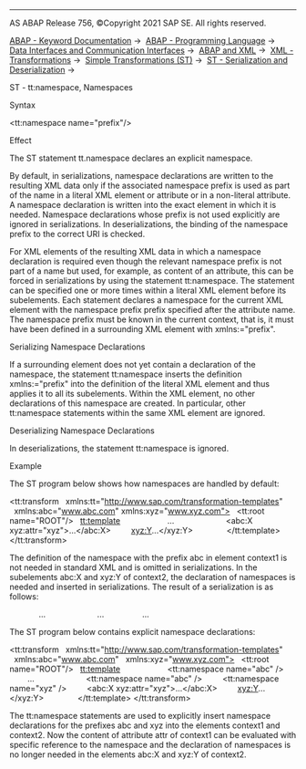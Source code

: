   

* * *

AS ABAP Release 756, ©Copyright 2021 SAP SE. All rights reserved.

[ABAP - Keyword Documentation](javascript:call_link\('abenabap.htm'\)) →  [ABAP - Programming Language](javascript:call_link\('abenabap_reference.htm'\)) →  [Data Interfaces and Communication Interfaces](javascript:call_link\('abenabap_data_communication.htm'\)) →  [ABAP and XML](javascript:call_link\('abenabap_xml.htm'\)) →  [XML - Transformations](javascript:call_link\('abenabap_xml_trafos.htm'\)) →  [Simple Transformations (ST)](javascript:call_link\('abenabap_st.htm'\)) →  [ST - Serialization and Deserialization](javascript:call_link\('abenst_serial_deserial.htm'\)) → 

ST - tt:namespace, Namespaces

Syntax

<tt:namespace name="prefix"/>

Effect

The ST statement tt.namespace declares an explicit namespace.

By default, in serializations, namespace declarations are written to the resulting XML data only if the associated namespace prefix is used as part of the name in a literal XML element or attribute or in a non-literal attribute. A namespace declaration is written into the exact element in which it is needed. Namespace declarations whose prefix is not used explicitly are ignored in serializations. In deserializations, the binding of the namespace prefix to the correct URI is checked.

For XML elements of the resulting XML data in which a namespace declaration is required even though the relevant namespace prefix is not part of a name but used, for example, as content of an attribute, this can be forced in serializations by using the statement tt:namespace. The statement can be specified one or more times within a literal XML element before its subelements. Each statement declares a namespace for the current XML element with the namespace prefix prefix specified after the attribute name. The namespace prefix must be known in the current context, that is, it must have been defined in a surrounding XML element with xmlns:="prefix".

Serializing Namespace Declarations

If a surrounding element does not yet contain a declaration of the namespace, the statement tt:namespace inserts the definition xmlns:="prefix" into the definition of the literal XML element and thus applies it to all its subelements. Within the XML element, no other declarations of this namespace are created. In particular, other tt:namespace statements within the same XML element are ignored.

Deserializing Namespace Declarations

In deserializations, the statement tt:namespace is ignored.

Example

The ST program below shows how namespaces are handled by default:

<tt:transform
  xmlns:tt="http://www.sap.com/transformation-templates"
  xmlns:abc="www.abc.com" xmlns:xyz="www.xyz.com">
  <tt:root name="ROOT"/>
  <tt:template>
    <X0>
      <context1 xmlns:abc="www.abc.com" attr="abc:uvw">
        <X>...</X>
      </context1>
      <context2>
        <abc:X xyz:attr="xyz">...</abc:X>
        <xyz:Y>...</xyz:Y>
      </context2>
    </X0>
  </tt:template>
</tt:transform>

The definition of the namespace with the prefix abc in element context1 is not needed in standard XML and is omitted in serializations. In the subelements abc:X and xyz:Y of context2, the declaration of namespaces is needed and inserted in serializations. The result of a serialization is as follows:

<X0>
  <context1 attr="abc:uvw">
    <X>
     ...
    </X>
  </context1>
  <context2>
    <abc:X
      xmlns:abc="www.abc.com"
      xmlns:xyz="www.xyz.com" xyz:attr="xyz">
      ...
    </abc:X>
    <xyz:Y xmlns:xyz="www.xyz.com">
      ...
    </xyz:Y>
  </context2>
</X0>

The ST program below contains explicit namespace declarations:

<tt:transform
  xmlns:tt="http://www.sap.com/transformation-templates"
  xmlns:abc="www.abc.com"
  xmlns:xyz="www.xyz.com">
  <tt:root name="ROOT"/>
  <tt:template>
    <X0>
      <context1 attr="abc:uvw">
        <tt:namespace name="abc" />
        <X>...</X>
      </context1>
      <context2>
        <tt:namespace name="abc" />
        <tt:namespace name="xyz" />
        <abc:X xyz:attr="xyz">...</abc:X>
        <xyz:Y>...</xyz:Y>
      </context2>
    </X0>
  </tt:template>
</tt:transform>

The tt:namespace statements are used to explicitly insert namespace declarations for the prefixes abc and xyz into the elements context1 and context2. Now the content of attribute attr of context1 can be evaluated with specific reference to the namespace and the declaration of namespaces is no longer needed in the elements abc:X and xyz:Y of context2.